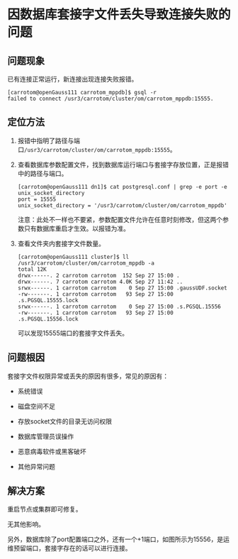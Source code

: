 
# 因数据库套接字文件丢失导致连接失败的问题

## 问题现象

已有连接正常运行，新连接出现连接失败报错。

```shell
[carrotom@openGauss111 carrotom_mppdb]$ gsql -r
failed to connect /usr3/carrotom/cluster/om/carrotom_mppdb:15555.
```


## 定位方法

1. 报错中指明了路径与端口`/usr3/carrotom/cluster/om/carrotom_mppdb:15555`。

2. 查看数据库参数配置文件，找到数据库运行端口与套接字存放位置，正是报错中的路径与端口。

    ```shell
    [carrotom@openGauss111 dn1]$ cat postgresql.conf | grep -e port -e unix_socket_directory
    port = 15555
    unix_socket_directory = '/usr3/carrotom/cluster/om/carrotom_mppdb'
    ```

    注意：此处不一样也不要紧，参数配置文件允许在任意时刻修改，但这两个参数只有数据库重启才生效。以报错为准。


3. 查看文件夹内套接字文件数量。

    ```shell
    [carrotom@openGauss111 cluster]$ ll /usr3/carrotom/cluster/om/carrotom_mppdb -a
    total 12K
    drwx------. 2 carrotom carrotom  152 Sep 27 15:00 .
    drwx------. 7 carrotom carrotom 4.0K Sep 27 11:42 ..
    srwx------. 1 carrotom carrotom    0 Sep 27 15:00 .gaussUDF.socket
    -rw-------. 1 carrotom carrotom   93 Sep 27 15:00 .s.PGSQL.15555.lock
    srwx------. 1 carrotom carrotom    0 Sep 27 15:00 .s.PGSQL.15556
    -rw-------. 1 carrotom carrotom   93 Sep 27 15:00 .s.PGSQL.15556.lock
    ```
    
    可以发现15555端口的套接字文件丢失。

## 问题根因

套接字文件权限异常或丢失的原因有很多，常见的原因有：

- 系统错误

- 磁盘空间不足

- 存放socket文件的目录无访问权限

- 数据库管理员误操作

- 恶意病毒软件或黑客破坏

- 其他异常问题


## 解决方案

重启节点或集群即可修复。

无其他影响。

另外，数据库除了port配置端口之外，还有一个+1端口，如图所示为15556，是运维预留端口，套接字存在的话可以进行连接。


